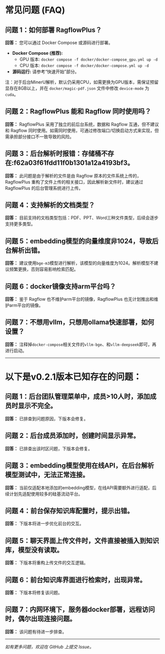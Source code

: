 # 常见问题 (FAQ)

## 问题 1：如何部署 RagflowPlus？

**回答：** 您可以通过 Docker Compose 或源码进行部署。

- **Docker Compose (推荐):**
  - GPU 版本: `docker compose -f docker/docker-compose_gpu.yml up -d`
  - CPU 版本: `docker compose -f docker/docker-compose.yml up -d`
- **源码运行:** 请参考“快速开始”部分。

注：对于后台MinerU解析，默认仍采用CPU，如需更换为GPU版本，需保证预留显存在8GB以上，并在 `docker/magic-pdf.json` 文件中修改 `device-mode` 为 `cuda`。

## 问题 2：RagflowPlus 能和 Ragflow 同时使用吗？

**回答：** RagflowPlus 采用了独立的前后台系统，数据和 Ragflow 互通，但不建议和 Ragflow 同时使用。如需同时使用，可通过修改端口/切换启动方式来实现，但需承担部分接口不一致导致的风险。

## 问题 3：后台解析时报错：存储桶不存在:f62a03f61fdd11f0b1301a12a4193bf3。

**回答：** 此问题是由于解析的文件是由 Ragflow 原本的文件系统上传的，RagflowPlus 重构了文件上传的相关接口，因此解析新文件时，建议通过 RagflowPlus 的后台管理系统进行上传。

## 问题 4：支持解析的文档类型？

**回答：** 目前支持的文档类型包括：PDF、PPT、Word三种文件类型，后续会逐步支持更多类型。

## 问题 5：embedding模型的向量维度非1024，导致后台解析出错。

**回答：** 建议使用`bge-m3`模型进行解析，该模型的向量维度为1024。解析模型不建议频繁更换，否则容易影响检索匹配。

## 问题 6：docker镜像支持arm平台吗？

**回答：** 鉴于 Ragflow 也不维护arm平台的镜像，RagflowPlus 也无计划推出和维护arm平台的镜像。

## 问题 7：不想用vllm，只想用ollama快速部署，如何设置？

**回答：** 注释掉`docker-compose`相关文件的`vllm-bge`、和`vllm-deepseek`即可，再进行启动。

--- 

# 以下是v0.2.1版本已知存在的问题：

## 问题 1：后台团队管理菜单中，成员>10人时，添加成员时显示不完全。

**回答：** 已排查到问题原因，下版本会修复。

## 问题 2：后台成员添加时，创建时间显示异常。

**回答：** 已排查出该时区问题，下版本会修复。

## 问题 3：embedding模型使用在线API，在后台解析模型测试中，无法正常连接。

**回答：** 当前仅适配本地添加的embedding模型，在线API需要额外进行适配，后续计划先适配使用较多的硅基流动平台。

## 问题 4：前台保存知识库配置时，提示出错。

**回答：** 下版本将进一步优化前台的交互。

## 问题 5：聊天界面上传文件时，文件直接被插入到知识库，模型没有读取。

**回答：** 下版本将重构上传文件的交互逻辑。

## 问题 6：前台知识库界面进行检索时，出现异常。

**回答：** 下版本将修复该问题。

## 问题 7：内网环境下，服务器docker部署，远程访问时，偶尔出现连接问题。

**回答：** 该问题有待进一步排查。

---

*如有更多问题，欢迎在 GitHub 上提交 Issue。*